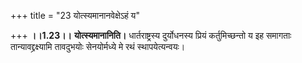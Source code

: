 +++
title = "23 योत्स्यमानानवेक्षेऽहं य"

+++
**।।1.23।।** **योत्स्यमानानिति।** धार्तराष्ट्रस्य दुर्योधनस्य प्रियं
कर्तुमिच्छन्तो य इह समागताः तान्यावद्द्रक्ष्यामि तावदुभयोः सेनयोर्मध्ये
मे रथं स्थापयेत्यन्वयः।  
  
